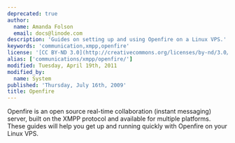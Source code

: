 ```yaml
---
deprecated: true
author:
  name: Amanda Folson
  email: docs@linode.com
description: 'Guides on setting up and using Openfire on a Linux VPS.'
keywords: 'communication,xmpp,openfire'
license: '[CC BY-ND 3.0](http://creativecommons.org/licenses/by-nd/3.0/us/)'
alias: ['communications/xmpp/openfire/']
modified: Tuesday, April 19th, 2011
modified_by:
  name: System
published: 'Thursday, July 16th, 2009'
title: Openfire
---
```


Openfire is an open source real-time collaboration (instant messaging) server, built on the XMPP protocol and available for multiple platforms. These guides will help you get up and running quickly with Openfire on your Linux VPS.
